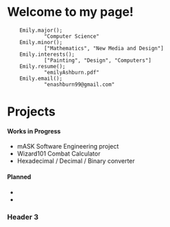 # Welcome to my page!
        
        Emily.major();
                "Computer Science"
        Emily.minor();
                ["Mathematics", "New Media and Design"]
        Emily.interests();
                ["Painting", "Design", "Computers"]
        Emily.resume();
                "emilyAshburn.pdf"
        Emily.email();
                "enashburn99@gmail.com"
                
# Projects
#### Works in Progress
* mASK Software Engineering project
* Wizard101 Combat Calculator
* Hexadecimal / Decimal / Binary converter

#### Planned
*
*
### Header 3
